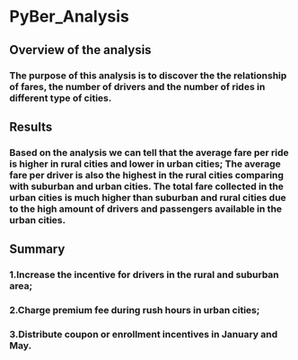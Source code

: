 # PyBer_Analysis
## Overview of the analysis
### The purpose of this analysis is to discover the the relationship of fares, the number of drivers and the number of rides in different type of cities.

## Results
### Based on the analysis we can tell that the average fare per ride is higher in rural cities and lower in urban cities; The average fare per driver is also the highest in the rural cities comparing with suburban and urban cities. The total fare collected in the urban cities is much higher than suburban and rural cities due to the high amount of drivers and passengers available in the urban cities. 

## Summary
### 1.Increase the incentive for drivers in the rural and suburban area; 
### 2.Charge premium fee during rush hours in urban cities; 
### 3.Distribute coupon or enrollment incentives in January and May.
